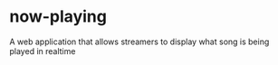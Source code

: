 # now-playing
A web application that allows streamers to display what song is being played in realtime
